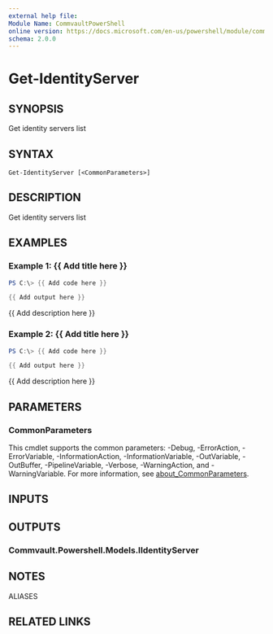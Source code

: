 ```yaml
---
external help file:
Module Name: CommvaultPowerShell
online version: https://docs.microsoft.com/en-us/powershell/module/commvaultpowershell/get-identityserver
schema: 2.0.0
---
```


# Get-IdentityServer

## SYNOPSIS
Get identity servers list

## SYNTAX

```
Get-IdentityServer [<CommonParameters>]
```

## DESCRIPTION
Get identity servers list

## EXAMPLES

### Example 1: {{ Add title here }}
```powershell
PS C:\> {{ Add code here }}

{{ Add output here }}
```

{{ Add description here }}

### Example 2: {{ Add title here }}
```powershell
PS C:\> {{ Add code here }}

{{ Add output here }}
```

{{ Add description here }}

## PARAMETERS

### CommonParameters
This cmdlet supports the common parameters: -Debug, -ErrorAction, -ErrorVariable, -InformationAction, -InformationVariable, -OutVariable, -OutBuffer, -PipelineVariable, -Verbose, -WarningAction, and -WarningVariable. For more information, see [about_CommonParameters](http://go.microsoft.com/fwlink/?LinkID=113216).

## INPUTS

## OUTPUTS

### Commvault.Powershell.Models.IIdentityServer

## NOTES

ALIASES

## RELATED LINKS

